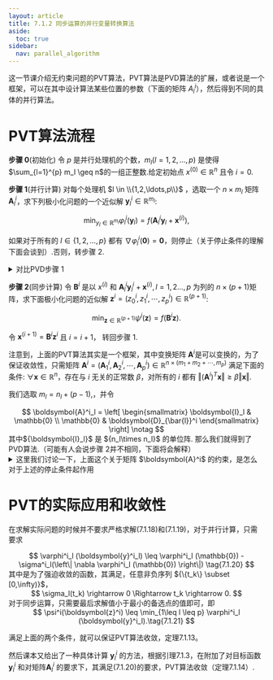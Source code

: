 ```yaml
---
layout: article
title: 7.1.2 同步运算的并行变量转换算法
aside:
  toc: true
sidebar:
  nav: parallel_algorithm
---
```


这一节课介绍无约束问题的PVT算法，PVT算法是PVD算法的扩展，或者说是一个框架，可以在其中设计算法某些位置的参数（下面的矩阵 $A_l^i$），然后得到不同的具体的并行算法。

<!--more-->

# PVT算法流程

**步骤 $0$**(初始化) 令 $p$ 是并行处理机的个数，$m_l(l=1,2,\ldots,p)$ 是使得 $\sum_{l=1}^{p} m_l \geq n$的一组正整数.给定初始点 $x^{(0)} \in \mathbb{R}^n$ 且令 $i=0$.
 
**步骤 $1$**(并行计算) 对每个处理机 $l \in \\{1,2,\ldots,p\\}$ ，选取一个 $n\times m_l$ 矩阵 $\boldsymbol{A}^i_l$，求下列极小化问题的一个近似解 $\boldsymbol{y}^i_l \in \mathbb{R}^{m_l}$:

$$\min_{y_l \in \mathbb{R}^{m_l}} \varphi_{l}^{i}(\boldsymbol{y}_l) = f(\boldsymbol{A}^i_l \boldsymbol{y}_l + \boldsymbol{x}^{(i)}), \tag{7.1.18}$$

如果对于所有的 $l\in \{1,2,\ldots,p\}$ 都有 $\nabla \varphi_l^i(\mathbf{0})=\mathbf{0}$，则停止（关于停止条件的理解下面会谈到）.否则，转步骤 $2$.

<details><summary>对比PVD步骤 1</summary>
步骤 $1$ （并行计算） 对每个处理机 $l\in \{1,2,\ldots,p\}$ ，计算下面问题的一个近似解 ${(\boldsymbol{y}_ {l}^{i},\boldsymbol{\lambda}_ {\bar{l}}^{i} ) \in \mathbb{R}^{n_{l}} \times \mathbb{R}^{p-1} }$ :

$$
\begin{aligned}
\min_{(\boldsymbol{x}_l,\boldsymbol{\lambda}_{\bar{l}})} \psi_{l}^{i} (\boldsymbol{x}_{l},\boldsymbol{\lambda}_{\bar{l}}) &= f(\boldsymbol{x}_{l},\boldsymbol{x}_{\bar{l}}^{(i)} + \boldsymbol{D}_{\bar{l}}^{i}\boldsymbol{\lambda}_{\bar{l}}), \\
\boldsymbol{x}^{i_{l}} &= (\boldsymbol{y}_{l}^{i},\boldsymbol{x}_{\bar{l}}^{(i)} + \boldsymbol{D}_{\bar{l}}^{i}\boldsymbol{\lambda}_{\bar{l}}^{i}).
\end{aligned} \notag
$$
</details>

**步骤 $2$**(同步计算) 令 $\boldsymbol{B}^i$ 是以 $x^{(i)}$ 和 $\boldsymbol{A}_l^i \boldsymbol{y}^i_l + \boldsymbol{x}^{(i)},l=1,2\ldots,p$ 为列的 $n\times (p+1)$矩阵，求下面极小化问题的近似解 $\boldsymbol{z}^i = (z_0^i,z_1^i,\cdots,z_p^i)\in \mathbb{R}^{(p+1)}$:

$$\min_{\boldsymbol{z}\in \mathbb{R}^{(p+1)}} \psi^i(\boldsymbol{z}) = f(\boldsymbol{B}^{i} \boldsymbol{z}). \tag{7.1.19}$$

令 $\boldsymbol{x}^{(i+1)} = \boldsymbol{B}^{i} \boldsymbol{z}^i$ 且 $i=i+1$， 转回步骤 $1$.

注意到，上面的PVT算法其实是一个框架，其中变换矩阵 $\boldsymbol{A}^i$是可以变换的，为了保证收敛性，只需矩阵 $\boldsymbol{A}^i = (\boldsymbol{A}^i_1,\boldsymbol{A}^i_2,\cdots,\boldsymbol{A}^i_p)\in \mathbb{R}^{n\times(m_1+m_2+\cdots,m_p)}$ 满足下面的条件: $\forall \boldsymbol{x} \in \mathbb{R}^n$，存在与 $i$ 无关的正常数 $\beta$，对所有的 $i$ 都有 $\Vert (\boldsymbol{A}^i)^T \boldsymbol{x}\Vert \geq \beta \Vert \boldsymbol{x} \Vert$.

我们选取 ${m_l = n_l + (p-1),}$，并令
<center>$$
\boldsymbol{A}^i_l = 
\left[ 
\begin{smallmatrix} 
\boldsymbol{I}_l & \mathbb{0} \\ 
\mathbb{0} & \boldsymbol{D}_{\bar{l}}^i 
\end{smallmatrix} \right] \notag
$$</center>
其中${\boldsymbol{I}_l}$ 是 ${n_l\times n_l}$ 的单位阵. 那么我们就得到了PVD算法.（可能有人会说步骤 2并不相同，下面将会解释）

<details><summary>这里我们讨论一下，上面这个关于矩阵 $\boldsymbol{A}^i$ 的约束，是怎么对于上述的停止条件起作用</summary>
我们知道 $\varphi^i_l(\boldsymbol{y}_l) = f(\boldsymbol{A}^i_l \boldsymbol{y}_l + \boldsymbol{x}^{(i)})$ ，其实是一个复合函数，所以我们求其梯度
$$ \nabla \varphi^i_l(\boldsymbol{y}_l) = \nabla f^T(\boldsymbol{A}^i_l \boldsymbol{y}_l + \boldsymbol{x}^{(i)}) \bullet \boldsymbol{A}^i_l$$
根据停止条件，$\forall l\in \{1,2,\ldots,p\}$ 满足 $\nabla \varphi_l^i(\mathbf{0})=\mathbf{0}$，也就是 $\Vert (\boldsymbol{A}^i)^T \nabla f(\boldsymbol{x}^{(i)}) \Vert = \mathbf{0} $，根据 $\boldsymbol{A}^i_l$的条件，$\forall \boldsymbol{x}\in \mathbb{R}^n , \Vert (\boldsymbol{A}^i)^T \boldsymbol{x} \Vert \geq \beta \Vert \boldsymbol{x} \Vert$.因为 $\Vert (\boldsymbol{A}^i)^T \nabla f(\boldsymbol{x}^{(i)}) \Vert = \mathbf{0} $ ，即 $\nabla f(\boldsymbol{x}^{(i)})=\mathbf{0}$.
</details>

# PVT的实际应用和收敛性

在求解实际问题的时候并不要求严格求解(7.1.18)和(7.1.19)，对于并行计算，只需要求
<center>$$
\varphi^i_l (\boldsymbol{y}^i_l) \leq \varphi^i_l (\mathbb{0}) -\sigma^i_l(\left\| \nabla \varphi^i_l (\mathbb{0}) \right\|) \tag{7.1.20}
$$</center>
其中是为了强迫收敛的函数，其满足，任意非负序列 ${\{t_k\} \subset [0,\infty)}$，
<center>$$
\sigma_l(t_k) \rightarrow 0 \Rightarrow t_k \rightarrow 0.
$$</center>
对于同步运算，只需要最后求解值小于最小的备选点的值即可，即
<center>$$
\psi^i(\boldsymbol{z}^i) \leq \min_{1\leq l \leq p} \varphi^i_l (\boldsymbol{y}^i_l).\tag{7.1.21}
$$</center>

满足上面的两个条件，就可以保证PVT算法收敛，定理7.1.13。

然后课本又给出了一种具体计算 ${\boldsymbol{y}^i_l}$ 的方法，根据引理7.1.3，在附加了对目标函数 ${\boldsymbol{y}^i_l}$ 和对矩阵${\boldsymbol{A}^i_l}$ 的要求下，其满足(7.1.20)的要求，PVT算法收敛（定理7.1.14）.



